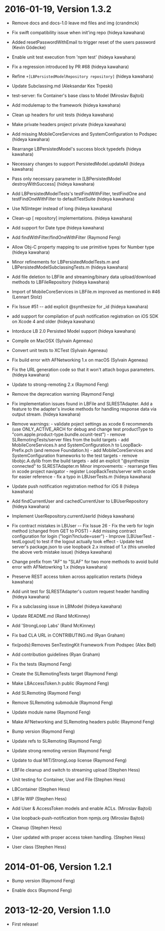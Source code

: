 2016-01-19, Version 1.3.2
=========================

 * Remove docs and docs-1.0 leave md files and img (crandmck)

 * Fix swift compatibility issue when init'ing repo (hideya kawahara)

 * Added resetPasswordWithEmail to trigger reset of the users password (Kevin Gödecke)

 * Enable unit test execution from 'npm test' (hideya kawahara)

 * Fix a regression introduced by PR #68 (hideya kawahara)

 * Refine `+[LBPersistedModelRepository repository]` (hideya kawahara)

 * Update Subclassing.md (Aleksandar Kex Trpeski)

 * test-server: fix Container's base class to Model (Miroslav Bajtoš)

 * Add modulemap to the framework (hideya kawahara)

 * Clean up headers for unit tests (hideya kawahara)

 * Make private headers project private (hideya kawahara)

 * Add missing MobileCoreServices and SystemConfiguration to Podspec (hideya kawahara)

 * Rearrange LBPersistedModel's success block typedefs (hideya kawahara)

 * Necessary changes to support PersistedModel.updateAll (hideya kawahara)

 * Pass only necessary parameter in [LBPersistedModel destroyWithSuccess] (hideya kawahara)

 * Add LBPersistedModelTests's testFindWithFilter, testFindOne and testFindOneWithFilter to defaultTestSuite (hideya kawahara)

 * Use NSInteger instead of long (hideya kawahara)

 * Clean-up [<model-repository> repository] implementations. (hideya kawahara)

 * Add support for Date type (hideya kawahara)

 * Add findWithFilter/findOneWithFilter (Raymond Feng)

 * Allow Obj-C property mapping to use primitive types for Number type (hideya kawahara)

 * Minor refinements for LBPersistedModelTests.m and LBPersistedModelSubclassingTests.m (hideya kawahara)

 * Add file deletion to LBFile and streaming/binary data upload/download methods to LBFileRepository (hideya kawahara)

 * Import of MobileCoreServices in LBFile.m improved as mentioned in #46 (Lennart Stolz)

 * Fix Issue #51 -- add explicit @synthesize for _id (hideya kawahara)

 * add support for compilation of push notification registration on iOS SDK on Xcode 4 and older (hideya kawahara)

 * Intorduce LB 2.0 Persisted Model support (hideya kawahara)

 * Compile on MacOSX (Sylvain Ageneau)

 * Convert unit tests to XCTest (Sylvain Ageneau)

 * Fix build error with AFNetworking 1.x on macOS (Sylvain Ageneau)

 * Fix the URL generation code so that it won't attach bogus parameters. (hideya kawahara)

 * Update to strong-remoting 2.x (Raymond Feng)

 * Remove the deprecation warning (Raymond Feng)

 * Fix implementation issues found in LBFile and SLRESTAdapter. Add a feature to the adapter's invoke methods for handling response data via output stream. (hideya kawahara)

 * Remove warnings: - validate poject settings as xcode 6 recommends (use ONLY_ACTIVE_ARCH for debug   and change test productType to "com.apple.product-type.bundle.ocunit-test") - remove SLRemotingTests/server files from the build targets - add MobileCoreServices.h and SystemConfiguration.h to LoopBack-Prefix.pch   (and remove Foundation.h) - add MobileCoreServices and SystemConfiguration frameworks to the test targets - remove libobjc.A.dylib from the build targets - add an explicit "@synthesize connected" to SLRESTAdapter.m Minor improvements: - rearrange files in xcode project navigator - register LoopBackTests/server with xcode for easier reference - fix a typo in LBUserTests.m (hideya kawahara)

 * Update push notification registration method for iOS 8 (hideya kawahara)

 * Add findCurrentUser and cachedCurrentUser to LBUserRepository (hideya kawahara)

 * Implement UserRepository.currentUserId (hideya kawahara)

 * Fix contract mistakes in LBUser -- Fix Issue 26 - Fix the verb for login method (changed from GET to POST) - Add missing contract configuration for login ("login?include=user") - Improve [LBUserTest -testLogout] to test if the logout actually took effect - Update test server's package.json to use loopback 2.x instead of 1.x   (this unveiled the above verb mistake issue) (hideya kawahara)

 * Change prefix from "AF" to "SLAF" for two more methods to avoid build error with AFNetowrking 1.x (hideya kawahara)

 * Preserve REST access token across application restarts (hideya kawahara)

 * Add unit test for SLRESTAdapter's custom request header handling (hideya kawahara)

 * Fix a subclassing issue in LBModel (hideya kawahara)

 * Update README.md (Rand McKinney)

 * Add 'StrongLoop Labs' (Rand McKinney)

 * Fix bad CLA URL in CONTRIBUTING.md (Ryan Graham)

 * fix(pods):Removes SenTestingKit Framework From Podspec (Alex Bell)

 * Add contribution guidelines (Ryan Graham)

 * Fix the tests (Raymond Feng)

 * Create the SLRemotingTests target (Raymond Feng)

 * Make LBAccessToken.h public (Raymond Feng)

 * Add SLRemoting (Raymond Feng)

 * Remove SLRemoting submodule (Raymond Feng)

 * Update module name (Raymond Feng)

 * Make AFNetworking and SLRemoting headers public (Raymond Feng)

 * Bump version (Raymond Feng)

 * Update refs to SLRemoting (Raymond Feng)

 * Update strong remoting version (Raymond Feng)

 * Update to dual MIT/StrongLoop license (Raymond Feng)

 * LBFile cleanup and switch to streaming upload (Stephen Hess)

 * Unit testing for Container, User and File (Stephen Hess)

 * LBContainer (Stephen Hess)

 * LBFile WIP (Stephen Hess)

 * Add User & AccessToken models and enable ACLs. (Miroslav Bajtoš)

 * Use loopback-push-notification from npmjs.org (Miroslav Bajtoš)

 * Cleanup (Stephen Hess)

 * User updated with proper access token handling. (Stephen Hess)

 * User class (Stephen Hess)


2014-01-06, Version 1.2.1
=========================

 * Bump version (Raymond Feng)

 * Enable docs (Raymond Feng)


2013-12-20, Version 1.1.0
=========================

 * First release!
